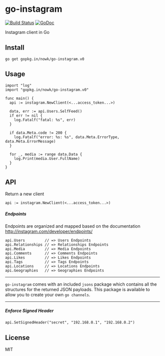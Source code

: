 # go-instagram

[![Build Status](https://travis-ci.org/nowk/go-instagram.svg?branch=master)](https://travis-ci.org/nowk/go-instagram)
[![GoDoc](https://godoc.org/gopkg.in/nowk/go-instagram.v0?status.svg)](http://godoc.org/gopkg.in/nowk/go-instagram.v0)

Instagram client in Go

## Install

    go get gopkg.in/nowk/go-instagram.v0

## Usage

    import "log"
    import "gopkg.in/nowk/go-instagram.v0"

    func main() {
      api := instagram.NewClient(<...access_token...>)

      data, err := api.Users.SelfFeed()
      if err != nil {
        log.Fatalf("fatal: %s", err)
      }

      if data.Meta.code != 200 {
        log.Fatalf("error: %s: %s", data.Meta.ErrorType, data.Meta.ErrorMessage)
      }

      for _, media := range data.Data {
        log.Print(media.User.FullName)
      }
    }

## API

Return a new client

    api := instagram.NewClient(<...access_token...>)

##### Endpoints

Endpoints are organized and mapped based on the documentation http://instagram.com/developer/endpoints/

    api.Users         // => Users Endpoints
    api.Relationships // => Relationships Endpoints
    api.Media         // => Media Endpoints
    api.Comments      // => Comments Endpoints
    api.Likes         // => Likes Endpoints
    api.Tags          // => Tags Endpoints
    api.Locations     // => Locations Endpoints
    api.Geographies   // => Geographies Endpoints

---

`go-instagram` comes with an included `jsons` package which contains all the structures for the returned JSON payloads. This package is available to allow you to create your own `go channels`.

---

##### Enforce Signed Header

    api.SetSignedHeader("secret", "192.168.0.1", "192.168.0.2")

## License

MIT
